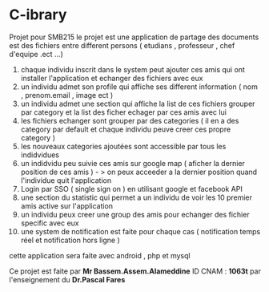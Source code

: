 # C-ibrary
Projet pour SMB215 
le projet est une application de partage des documents est des fichiers entre different persons ( etudians , professeur , chef d'equipe .ect ...) 
<ol>
<li>chaque individu inscrit dans le system peut ajouter ces amis qui ont installer l'application et echanger des fichiers avec eux </li>
<li>un individu admet son profile qui affiche ses different information ( nom , prenom.email , image ect )</li>
<li>un individu admet une section qui affiche la list de ces fichiers grouper par category et la list des ficher echager par ces amis avec lui</li>
<li>les fichiers echanger sont grouper par des categories ( il en a des category par default et chaque individu peuve creer ces propre category )</li>
<li>les nouveaux categories ajoutées sont accessible par tous les indidvidues</li>
<li>un indidvidu peu suivie ces amis sur google map ( aficher la dernier position de ces amis ) - > on peux acceeder a la dernier position quand l'individue quit l'application</li>
  <li>Login par SSO ( single sign on ) en utilisant google et facebook API</li>
<li>une section du statistic qui permet a un individu de voir les 10 premier amis active sur l'application </li>
<li>un individu peux creer une group des amis pour echanger des fichier specific avec eux </li>
<li>une system de notification est faite pour chaque cas ( notification temps réel et notification hors ligne )</li>
</ol>

cette application sera faite avec android , php et mysql

Ce projet est faite par <b>Mr Bassem.Assem.Alameddine</b> ID CNAM : <b>1063t</b> par l'enseignement du <b>Dr.Pascal Fares</b>
